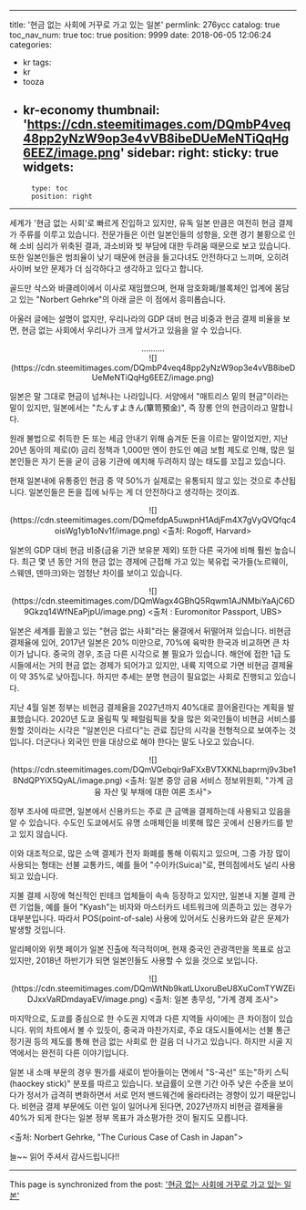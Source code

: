 
---
title: '현금 없는 사회에 거꾸로 가고 있는 일본'
permlink: 276ycc
catalog: true
toc_nav_num: true
toc: true
position: 9999
date: 2018-06-05 12:06:24
categories:
- kr
tags:
- kr
- tooza
- kr-economy
thumbnail: 'https://cdn.steemitimages.com/DQmbP4veq48pp2yNzW9op3e4vVB8ibeDUeMeNTiQqHg6EEZ/image.png'
sidebar:
    right:
        sticky: true
widgets:
    -
        type: toc
        position: right
---


세계가 '현금 없는 사회'로 빠르게 진입하고 있지만, 유독 일본 만큼은 여전히 현금 결제가 주류를 이루고 있습니다. 전문가들은 이런 일본인들의 성향을, 오랜 경기 불황으로 인해 소비 심리가 위축된 결과, 과소비와 빚 부담에 대한 두려움 때문으로 보고 있습니다.  또한 일본인들은 범죄율이 낮기 때문에 현금을 들고다녀도 안전하다고 느끼며, 오히려 사이버 보안 문제가 더 심각하다고 생각하고 있다고 합니다. 

골드만 삭스와 바클레이에서 이사로 재임했으며, 현재 암호화폐/블록체인 업계에 몸담고 있는 "Norbert Gehrke"의 아래 글은 이 점에서 흥미롭습니다.

아울러 글에는 설명이 없지만, 우리나라의 GDP 대비 현금 비중과 현금 결제 비율을 보면, 현금 없는 사회에서 우리나가 크게 앞서가고 있음을 알 수 있습니다.

<center>
..........
</center>

<center>
![](https://cdn.steemitimages.com/DQmbP4veq48pp2yNzW9op3e4vVB8ibeDUeMeNTiQqHg6EEZ/image.png)
</center>

일본은 말 그대로 현금이 넘쳐나는 나라입니다. 서양에서 "매트리스 밑의 현금"이라는 말이 있지만, 일본에서는 "たんすよきん(簞笥預金)", 즉 장롱 안의 현금이라고 말합니다.

원래 불법으로 취득한 돈 또는 세금 안내기 위해 숨겨둔 돈을 이르는 말이었지만, 지난  20년 동아의 제로(0) 금리 정책과 1,000만 엔이 한도인 예금 보험 제도로 인해, 많은 일본인들은 자기 돈을 굳이 금융 기관에 예치해 두려하지 않는 태도를 꼬집고 있습니다.

현재 일본내에 유통중인 현금 중 약 50%가 실제로는 유통되지 않고 있는 것으로 추산됩니다. 일본인들은 돈을 집에 놔두는 게 더 안전하다고 생각하는 것이죠. 

<center>
![](https://cdn.steemitimages.com/DQmefdpA5uwpnH1AdjFm4X7gVyQVQfqc4oisWg1yb1oNv1f/image.png)
<출처: Rogoff, Harvard>
</center>

일본의 GDP 대비 현금 비중(금융 기관 보유분 제외) 또한 다른 국가에 비해 훨씬 높습니다.  최근 몇 년 동안 거의 현금 없는 경제에 근접해 가고 있는 북유럽 국가들(노르웨이, 스웨덴, 덴마크)와는 엄청난 차이를 보이고 있습니다.

<center>
![](https://cdn.steemitimages.com/DQmWagx4GBhQ5Rqwm1AJNMbiYaAjC6D9Gkzq14WfNEaPjpU/image.png)
<출처 : Euromonitor Passport, UBS>
</center>

일본은 세계를 휩쓸고 있는 "현금 없는 사회"라는 물결에서 뒤떨어져 있습니다. 비현금 결제율에 있어, 2017년 일본은 20% 미만으로, 70%에 육박한 한국과 비교하면 큰 차이가 납니다. 중국의 경우, 조금 다른 시각으로 볼 필요가 있습니다. 해안에 접한 1급 도시들에서는 거의 현금 없는 경제가 되어가고 있지만, 내륙 지역으로 가면 비현금 결제율이 약 35%로 낮아집니다.  하지만 추세는 분명 현금이 필요없는 사회로 진행되고 있습니다.

지난 4월 일본 정부는 비현금 결제율을 2027년까지 40%대로 끌어올린다는 계획을 발표했습니다. 2020년 도쿄 올림픽 및 페럴림픽을 찾을 많은 외국인들이 비현금 서비스를 원할 것이라는 시각은 "일본인은 다르다"는 관료 집단의 시각을 전형적으로 보여주는 것입니다. 더군다나 외국인 만을 대상으로 해야 한다는 말도 나오고 있습니다. 

<center>
![](https://cdn.steemitimages.com/DQmVGebqir9aFXxBVTXKNLbaprmj9v3be18NdQPYiX5QyAL/image.png)
<출처: 일본 중앙 금융 서비스 정보위원회, "가계 금융 자산 및 부채에 대한 여론 조사">
</center>

정부 조사에 따르면, 일본에서 신용카드는 주로 큰 금액을 결제하는데 사용되고 있음을 알 수 있습니다. 수도인 도쿄에서도 유명 소매체인을 비롯해 많은 곳에서 신용카드를 받고 있지 않습니다. 

이와 대조적으로, 많은 소액 결제가 전자 화폐를 통해 이뤄지고 있으며, 그중 가장 많이 사용되는 형태는 선불 교통카드, 예를 들어 "수이카(Suica)"로, 편의점에서도 널리 사용되고 있습니다.

지불 결제 시장에 혁신적인 핀테크 업체들이 속속 등장하고 있지만, 일본내 지불 결제 관련 기업들, 예를 들어 "Kyash"는 비자와 마스터카드 네트워크에 의존하고 있는 경우가 대부분입니다. 따라서 POS(point-of-sale) 사용에 있어서도 신용카드와 같은 문제가 발생할 것입니다.

알리페이와 위챗 페이가 일본 진출에 적극적이며, 현재 중국인 관광객만을 목표로 삼고 있지만, 2018년 하반기가 되면 일본인들도 사용할 수 있을 것으로 보입니다.

<center>
![](https://cdn.steemitimages.com/DQmWtNb9katLUxoruBeU8XuComTYWZEiDJxxVaRDmdayaEV/image.png)
<출처: 일본 총무성, "가계 경제 조사">
</center>

마지막으로, 도쿄를 중심으로 한 수도권 지역과 다른 지역들 사이에는 큰 차이점이 있습니다.  위의 차트에서 볼 수 있듯이, 중국과 마찬가지로, 주요 대도시들에서는 선불 통근 정기권 등의 제도를 통해 현금 없는 사회로 한 걸음 더 나가고 있습니다. 하지만 시골 지역에서는 완전히 다른 이야기입니다.

일본 내 소매 부문의 경우 뭔가를 새로이 받아들이는 면에서 "S-곡선" 또는"하키 스틱 (haockey stick)" 분포를 따르고 있습니다. 보급률이 오랜 기간 아주 낮은 수준을 보이다가 정서가 급격히 변화하면서 서로 먼저 밴드웨건에 올라타려는 경향이 있기 때문입니다.  비현금 결제 부문에도 이런 일이 일어나게 된다면, 2027년까지 비현금 결제율을 40%가 되게 한다는 일본 정부 목표가 과소평가한 것이 될지도 모릅니다.

<출처: Norbert Gehrke, "The Curious Case of Cash in Japan"> 

늘~~ 읽어 주셔서 감사드립니다!!

- - -

This page is synchronized from the post: ['현금 없는 사회에 거꾸로 가고 있는 일본'](https://steemit.com/@pius.pius/276ycc)
